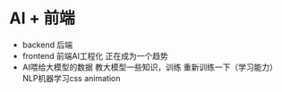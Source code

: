 # AI + 前端

- backend 后端
- frontend 前端AI工程化 正在成为一个趋势
- AI喂给大模型的数据 教大模型一些知识，训练 重新训练一下（学习能力） NLP机器学习css
  animation 

